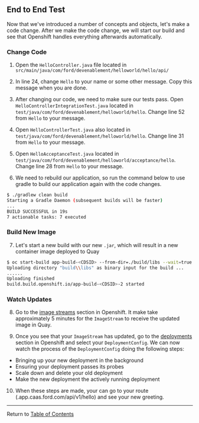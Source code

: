 ## End to End Test

Now that we've introduced a number of concepts and objects, let's make a code change. After we make the code change, we will start our build and see that Openshift handles everything afterwards automatically.

### Change Code

1. Open the `HelloController.java` file located in `src/main/java/com/ford/devenablement/helloworld/hello/api/`

2. In line 24, change `Hello` to your name or some other message. Copy this message when you are done. 

3. After changing our code, we need to make sure our tests pass. Open `HelloControllerIntegrationTest.java` located in `test/java/com/ford/devenablement/helloworld/hello`. Change line 52 from `Hello` to your message. 

4. Open `HelloControllerTest.java` also located in `test/java/com/ford/devenablement/helloworld/hello`. Change line 31 from `Hello` to your message. 

5. Open `HelloAcceptanceTest.java` located in `test/java/com/ford/devenablement/helloworld/acceptance/hello`. Change line 28 from `Hello` to your message.

6. We need to rebuild our application, so run the command below to use gradle to build our application again with the code changes. 

```bash
$ ./gradlew clean build
Starting a Gradle Daemon (subsequent builds will be faster)
...
BUILD SUCCESSFUL in 19s
7 actionable tasks: 7 executed
```

### Build New Image

7. Let's start a new build with our new `.jar`, which will result in a new container image deployed to Quay

```bash
$ oc start-build app-build-<CDSID> --from-dir=./build/libs --wait=true
Uploading directory "build\\libs" as binary input for the build ...
......
Uploading finished
build.build.openshift.io/app-build-<CDSID>-2 started
```

### Watch Updates

8. Go to the [image streams](https://api.caas.ford.com/console/project/devenablement-workshop-dev/browse/images) section in Openshift. It make take approximately 5 minutes for the `ImageStream` to receive the updated image in Quay. 

9. Once you see that your `ImageStream` has updated, go to the [deployments](https://api.caas.ford.com/console/project/devenablement-workshop-dev/browse/deployments) section in Openshift and select your `DeploymentConfig`. We can now watch the process of the `DeploymentConfig` doing the following steps:

- Bringing up your new deployment in the background
- Ensuring your deployment passes its probes
- Scale down and delete your old deployment
- Make the new deployment the actively running deployment 

10. When these steps are made, your can go to your route (<CDSID>.app.caas.ford.com/api/v1/hello) and see your new greeting. 

---

Return to [Table of Contents](../README.md#agenda)
